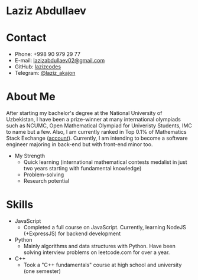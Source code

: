# Laziz Abdullaev

# Contact

- Phone: +998 90 979 29 77
- E-mail: lazizabdullaev02@gmail.com
- GitHub: [lazizcodes](https://github.com/lazizcodes)
- Telegram: [@laziz_akajon](https://t.me/laziz_akajon)

# About Me

After starting my bachelor's degree at the National University of Uzbekistan, I have been a prize-winner at many international olympiads such as NCUMC, Open Mathematical Olympiad for Univeristy Students, IMC to name but a few. Also, I am currently ranked in Top 0.1% of Mathematics Stack Exchange ([account](https://math.stackexchange.com/users/752069/vivid)). Currently, I am intending to become a software engineer majoring in back-end but with front-end minor too.

- My Strength
  - Quick learning (international mathematical contests medalist in just two years starting with fundamental knowledge)
  - Problem-solving
  - Research potential

# Skills

- JavaScript
  - Completed a full course on JavaScript. Currently, learning NodeJS
    (+ExpressJS) for backend development
- Python
  - Mainly algorithms and data structures with Python. Have been solving
    interview problems on leetcode.com for over a year.
- C++
  - Took a "C++ fundamentals" course at high school and university (one
    semester)
